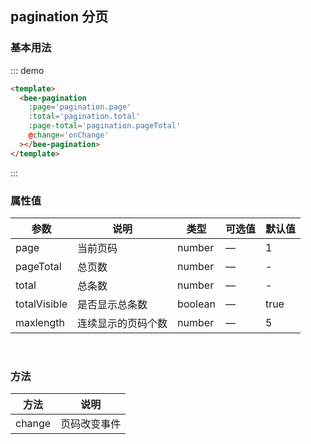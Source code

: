 <script>
export default {
  data () {
    return {
      pagination: {
        page: 1,
        total: 99,
        pageTotal: 10
      }
    }
  },
  methods: {
    onChange (page) {
      this.$set(this.pagination, 'page', page)
    }
  }
}
</script>
## pagination 分页

### 基本用法

::: demo

``` html
<template>
  <bee-pagination 
    :page='pagination.page' 
    :total='pagination.total' 
    :page-total='pagination.pageTotal'
    @change='onChange'
  ></bee-pagination>
</template>
```
:::

### 属性值

|参数|说明|类型|可选值|默认值|
|---|---|---|---|---|
|page|当前页码|number|—|1|
|pageTotal|总页数|number|—|-|
|total|总条数|number|—|-|
|totalVisible|是否显示总条数|boolean|—|true|
|maxlength|连续显示的页码个数|number|—|5|

<br/>

### 方法

|方法|说明
|---|---|
|change|页码改变事件|